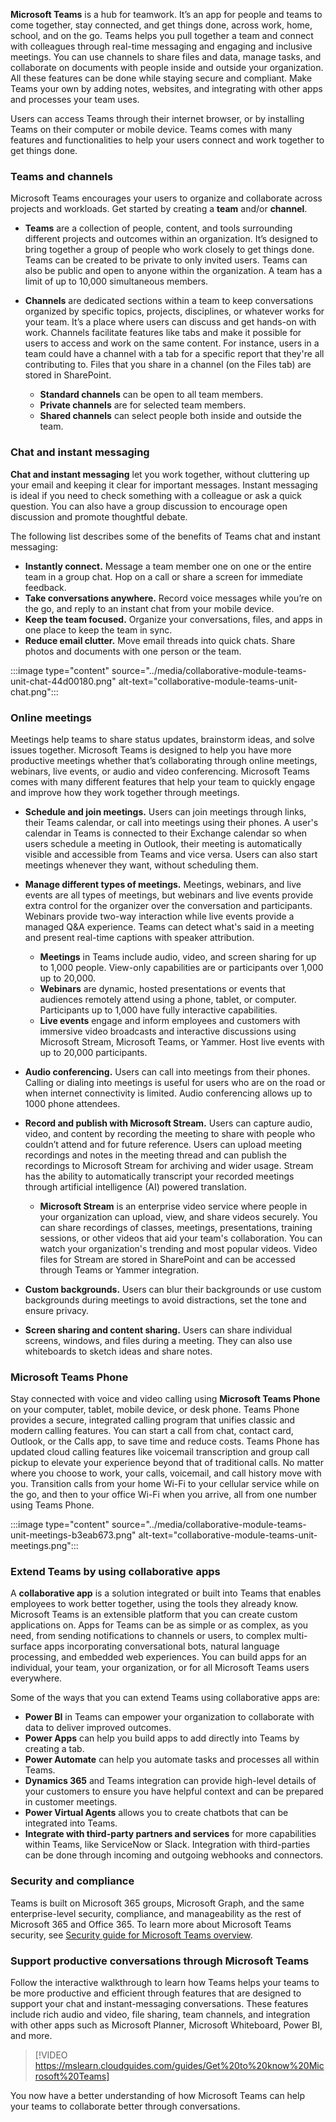 **Microsoft Teams** is a hub for teamwork. It’s an app for people and teams to come together, stay connected, and get things done, across work, home, school, and on the go. Teams helps you pull together a team and connect with colleagues through real-time messaging and engaging and inclusive meetings. You can use channels to share files and data, manage tasks, and collaborate on documents with people inside and outside your organization. All these features can be done while staying secure and compliant. Make Teams your own by adding notes, websites, and integrating with other apps and processes your team uses.<br>

Users can access Teams through their internet browser, or by installing Teams on their computer or mobile device. Teams comes with many features and functionalities to help your users connect and work together to get things done.

### Teams and channels

Microsoft Teams encourages your users to organize and collaborate across projects and workloads. Get started by creating a **team** and/or **channel**.

 -  **Teams** are a collection of people, content, and tools surrounding different projects and outcomes within an organization. It’s designed to bring together a group of people who work closely to get things done. Teams can be created to be private to only invited users. Teams can also be public and open to anyone within the organization. A team has a limit of up to 10,000 simultaneous members.
 -  **Channels** are dedicated sections within a team to keep conversations organized by specific topics, projects, disciplines, or whatever works for your team. It’s a place where users can discuss and get hands-on with work. Channels facilitate features like tabs and make it possible for users to access and work on the same content. For instance, users in a team could have a channel with a tab for a specific report that they're all contributing to. Files that you share in a channel (on the Files tab) are stored in SharePoint.
    
     -  **Standard channels** can be open to all team members.
     -  **Private channels** are for selected team members.
     -  **Shared channels** can select people both inside and outside the team.

### Chat and instant messaging

**Chat and instant messaging** let you work together, without cluttering up your email and keeping it clear for important messages. Instant messaging is ideal if you need to check something with a colleague or ask a quick question. You can also have a group discussion to encourage open discussion and promote thoughtful debate.

The following list describes some of the benefits of Teams chat and instant messaging:

 -  **Instantly connect.** Message a team member one on one or the entire team in a group chat. Hop on a call or share a screen for immediate feedback.
 -  **Take conversations anywhere.** Record voice messages while you’re on the go, and reply to an instant chat from your mobile device.
 -  **Keep the team focused.** Organize your conversations, files, and apps in one place to keep the team in sync.
 -  **Reduce email clutter.** Move email threads into quick chats. Share photos and documents with one person or the team.

:::image type="content" source="../media/collaborative-module-teams-unit-chat-44d00180.png" alt-text="collaborative-module-teams-unit-chat.png":::


### Online meetings

Meetings help teams to share status updates, brainstorm ideas, and solve issues together. Microsoft Teams is designed to help you have more productive meetings whether that’s collaborating through online meetings, webinars, live events, or audio and video conferencing. Microsoft Teams comes with many different features that help your team to quickly engage and improve how they work together through meetings.

 -  **Schedule and join meetings.** Users can join meetings through links, their Teams calendar, or call into meetings using their phones. A user's calendar in Teams is connected to their Exchange calendar so when users schedule a meeting in Outlook, their meeting is automatically visible and accessible from Teams and vice versa. Users can also start meetings whenever they want, without scheduling them.
 -  **Manage different types of meetings.** Meetings, webinars, and live events are all types of meetings, but webinars and live events provide extra control for the organizer over the conversation and participants. Webinars provide two-way interaction while live events provide a managed Q&amp;A experience. Teams can detect what's said in a meeting and present real-time captions with speaker attribution.
    
     -  **Meetings** in Teams include audio, video, and screen sharing for up to 1,000 people. View-only capabilities are or participants over 1,000 up to 20,000.
     -  **Webinars** are dynamic, hosted presentations or events that audiences remotely attend using a phone, tablet, or computer. Participants up to 1,000 have fully interactive capabilities.
     -  **Live events** engage and inform employees and customers with immersive video broadcasts and interactive discussions using Microsoft Stream, Microsoft Teams, or Yammer. Host live events with up to 20,000 participants.
 -  **Audio conferencing.** Users can call into meetings from their phones. Calling or dialing into meetings is useful for users who are on the road or when internet connectivity is limited. Audio conferencing allows up to 1000 phone attendees.
 -  **Record and publish with Microsoft Stream.** Users can capture audio, video, and content by recording the meeting to share with people who couldn’t attend and for future reference. Users can upload meeting recordings and notes in the meeting thread and can publish the recordings to Microsoft Stream for archiving and wider usage. Stream has the ability to automatically transcript your recorded meetings through artificial intelligence (AI) powered translation.
    
     -  **Microsoft Stream** is an enterprise video service where people in your organization can upload, view, and share videos securely. You can share recordings of classes, meetings, presentations, training sessions, or other videos that aid your team's collaboration. You can watch your organization's trending and most popular videos. Video files for Stream are stored in SharePoint and can be accessed through Teams or Yammer integration.
 -  **Custom backgrounds.** Users can blur their backgrounds or use custom backgrounds during meetings to avoid distractions, set the tone and ensure privacy.
 -  **Screen sharing and content sharing.** Users can share individual screens, windows, and files during a meeting. They can also use whiteboards to sketch ideas and share notes.

### Microsoft Teams Phone

Stay connected with voice and video calling using **Microsoft Teams Phone** on your computer, tablet, mobile device, or desk phone. Teams Phone provides a secure, integrated calling program that unifies classic and modern calling features. You can start a call from chat, contact card, Outlook, or the Calls app, to save time and reduce costs. Teams Phone has updated cloud calling features like voicemail transcription and group call pickup to elevate your experience beyond that of traditional calls. No matter where you choose to work, your calls, voicemail, and call history move with you. Transition calls from your home Wi-Fi to your cellular service while on the go, and then to your office Wi-Fi when you arrive, all from one number using Teams Phone.

:::image type="content" source="../media/collaborative-module-teams-unit-meetings-b3eab673.png" alt-text="collaborative-module-teams-unit-meetings.png":::


### Extend Teams by using collaborative apps<br>

A **collaborative app** is a solution integrated or built into Teams that enables employees to work better together, using the tools they already know. Microsoft Teams is an extensible platform that you can create custom applications on. Apps for Teams can be as simple or as complex, as you need, from sending notifications to channels or users, to complex multi-surface apps incorporating conversational bots, natural language processing, and embedded web experiences. You can build apps for an individual, your team, your organization, or for all Microsoft Teams users everywhere.

Some of the ways that you can extend Teams using collaborative apps are:

 -  **Power BI** in Teams can empower your organization to collaborate with data to deliver improved outcomes.
 -  **Power Apps** can help you build apps to add directly into Teams by creating a tab.
 -  **Power Automate** can help you automate tasks and processes all within Teams.
 -  **Dynamics 365** and Teams integration can provide high-level details of your customers to ensure you have helpful context and can be prepared in customer meetings.
 -  **Power Virtual Agents** allows you to create chatbots that can be integrated into Teams.
 -  **Integrate with third-party partners and services** for more capabilities within Teams, like ServiceNow or Slack. Integration with third-parties can be done through incoming and outgoing webhooks and connectors.

### Security and compliance

Teams is built on Microsoft 365 groups, Microsoft Graph, and the same enterprise-level security, compliance, and manageability as the rest of Microsoft 365 and Office 365. To learn more about Microsoft Teams security, see [Security guide for Microsoft Teams overview](/microsoftteams/teams-security-guide?azure-portal=true).

### Support productive conversations through Microsoft Teams

Follow the interactive walkthrough to learn how Teams helps your teams to be more productive and efficient through features that are designed to support your chat and instant-messaging conversations. These features include rich audio and video, file sharing, team channels, and integration with other apps such as Microsoft Planner, Microsoft Whiteboard, Power BI, and more.

> [!VIDEO https://mslearn.cloudguides.com/guides/Get%20to%20know%20Microsoft%20Teams]

You now have a better understanding of how Microsoft Teams can help your teams to collaborate better through conversations.
